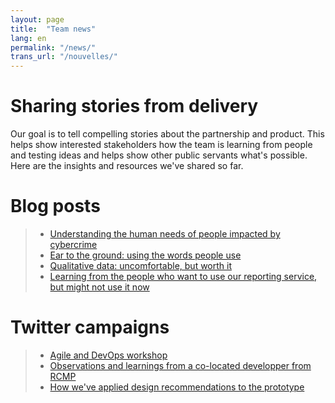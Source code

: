 ```yaml
---
layout: page
title:  "Team news"
lang: en
permalink: "/news/"
trans_url: "/nouvelles/"
---
```


# Sharing stories from delivery

Our goal is to tell compelling stories about the partnership and product. This helps show interested stakeholders how the team is learning from people and testing ideas and helps show other public servants what's possible. Here are the insights and resources we've shared so far.  		

# Blog posts
  >  * [Understanding the human needs of people impacted by cybercrime](https://digital.canada.ca/2019/05/06/understanding-the-human-needs-of-people-impacted-by-cybercrime/)
  >  * [Ear to the ground: using the words people use](https://digital.canada.ca/2019/06/06/ear-to-the-ground-using-the-words-people-use/)
  >  * [Qualitative data: uncomfortable, but worth it](https://digital.canada.ca/2019/07/11/qualitative-data-uncomfortable-but-worth-it/)
  >  * [Learning from the people who want to use our reporting service, but might not use it now](https://digital.canada.ca/2019/08/29/learning-from-the-people-who-want-to-use-our-reporting-service-but-might-not-use-it-now/)

# Twitter campaigns
  >  * [Agile and DevOps workshop](https://twitter.com/CDS_GC/status/1133728212708671488)
  >  * [Observations and learnings from a co-located developper from RCMP](https://twitter.com/CDS_GC/status/1139155596547170306)
  >  * [How we've applied design recommendations to the prototype](https://twitter.com/CDS_GC/status/1169675152000507904)
